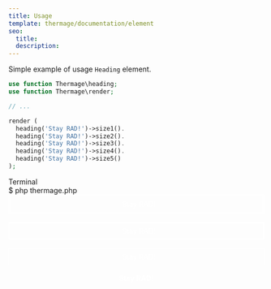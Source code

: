 ```yaml
---
title: Usage
template: thermage/documentation/element
seo:
  title: 
  description: 
---
```


Simple example of usage `Heading` element.

```php
use function Thermage\heading;
use function Thermage\render;

// ...

render (
  heading('Stay RAD!')->size1().
  heading('Stay RAD!')->size2().
  heading('Stay RAD!')->size3().
  heading('Stay RAD!')->size4().
  heading('Stay RAD!')->size5()
);
```

<div class="terminal">
  <div class="terminal-header">Terminal</div>
  <div class="terminal-body">
    <div class="terminal-command">$ php thermage.php</div>
    <div class="el-div" style="width: 100%; color: white; text-align: center;"><div style="border: 1px solid white!important;"><div style="margin: 1px; border: 1px solid white!important; padding-left: 10px; padding-top: 7px; padding-bottom:7px;">Stay RAD!</div></div></div>
    <br>
    <div class="el-div" style="width: 100%; color: white; text-align: center;"><div style="border: 2px solid white!important; padding-left: 10px; padding-top: 7px; padding-bottom:7px;">Stay RAD!</div></div>
    <br>
    <div class="el-div" style="width: 100%; color: white; text-align: center;"><div style="border: 1px solid white!important; padding-left: 10px; padding-top: 7px; padding-bottom:7px;">Stay RAD!</div></div>
    <br>
    <div class="el-div" style="width: 100%; color: white; text-align: center;"><div style="font-weight: bold;">Stay RAD!</div></div>
    <br>
    <div class="el-div" style="width: 100%; color: white; text-align: center;"><div style="opacity: .4;">Stay RAD!</div></div>
  </div>
</div>
